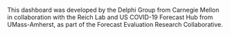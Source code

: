 This dashboard was developed by the Delphi Group from Carnegie Mellon in collaboration with the Reich Lab and US COVID-19 Forecast Hub from UMass-Amherst, as part of the Forecast Evaluation Research Collaborative.